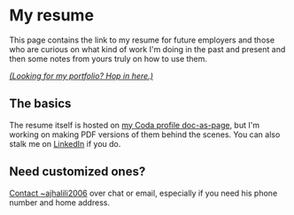# My resume

This page contains the link to my resume for future employers and those who are
curious on what kind of work I'm doing in the past and present and then some notes from yours truly on how to use them.

[*(Looking for my portfolio? Hop in here.)*](../portfolio.md)

## The basics

The resume itself is hosted on [my Coda profile doc-as-page](https://coda.io/@ajhalili2006/readme/resume-2), but I'm working on making PDF versions of them behind the scenes. You can also stalk
me on [LinkedIn](https://linkedin.com/in/ajhalili2006) if you do.

## Need customized ones?

[Contact ~ajhalili2006](../contact.md) over chat or email, especially if you need his phone number and home address.
